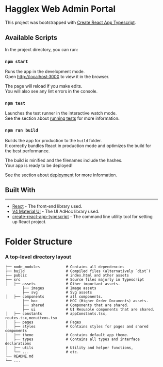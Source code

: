 Hagglex Web Admin Portal
============================

This project was bootstrapped with [Create React App Typescript](https://create-react-app.dev/docs/adding-typescript/).

## Available Scripts

In the project directory, you can run:

### `npm start`

Runs the app in the development mode.<br>
Open [http://localhost:3000](http://localhost:3000) to view it in the browser.

The page will reload if you make edits.<br>
You will also see any lint errors in the console.

### `npm test`

Launches the test runner in the interactive watch mode.<br>
See the section about [running tests](https://facebook.github.io/create-react-app/docs/running-tests) for more information.

### `npm run build`

Builds the app for production to the `build` folder.<br>
It correctly bundles React in production mode and optimizes the build for the best performance.

The build is minified and the filenames include the hashes.<br>
Your app is ready to be deployed!

See the section about [deployment](https://facebook.github.io/create-react-app/docs/deployment) for more information.

## Built With
---

- [React](https://reactjs.org/) - The front-end library used.
- [V4 Material UI](https://v4.mui.com/) - The UI AdHoc library used.
- [create-react-app-typescript](https://create-react-app.dev/docs/adding-typescript/) - The command line utility tool for setting up React project.

Folder Structure 
============================
### A top-level directory layout
    ├── node_modules            # Contains all dependencies
    ├── build                   # Compiled files (alternatively `dist`)
    ├── public                  # index.html and other assets
    ├── src                     # Source files majorly in Typescript
    │   ├── assets              # Other important assets.
            ├── images          # Image assets     
            ├── svg             # Svg assets
    │   ├── components          # all components.
            ├── hoc             # HOC (Higher Order Documents) assets.     
            ├── shared          # Components that are shared.
            ├── ui              # UI Resuable components that are shared.
    │   ├── constants           # appConstants.tsx, routes.tsx,menuitems.tsx
    │   ├── pages               # Pages
    │   ├── styles              # Contains styles for pages and shared components
    │   ├── theme               # Contains default app theme.
    │   ├── types               # Contains all types and interface declarations
    │   ├── utils               # Utility and helper functions,
    │   └── ...                 # etc.
    └── README.md
    └── ...
